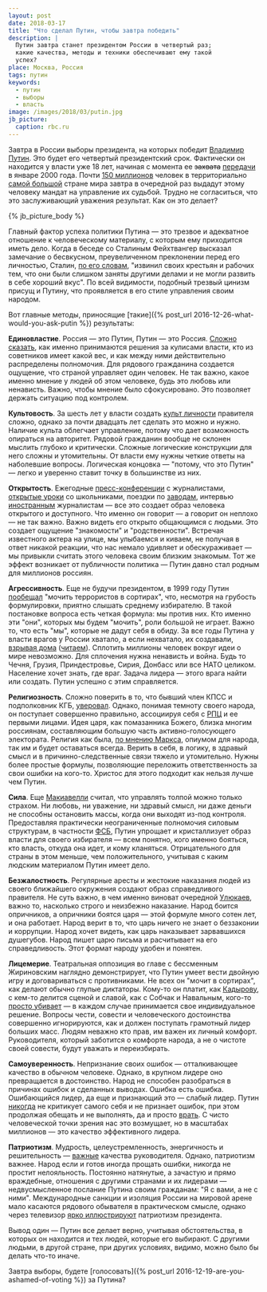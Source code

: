 ```yaml
---
layout: post
date: 2018-03-17
title: "Что сделал Путин, чтобы завтра победить"
description: |
  Путин завтра станет президентом России в четвертый раз;
  какие качества, методы и техники обеспечивают ему такой
  успех?
place: Москва, Россия
tags: путин
keywords:
  - путин
  - выборы
  - власть
image: /images/2018/03/putin.jpg
jb_picture:
  caption: rbc.ru
---
```


Завтра в России выборы президента, на которых победит
[Владимир Путин](https://ru.wikipedia.org/wiki/%D0%9F%D1%83%D1%82%D0%B8%D0%BD,_%D0%92%D0%BB%D0%B0%D0%B4%D0%B8%D0%BC%D0%B8%D1%80_%D0%92%D0%BB%D0%B0%D0%B4%D0%B8%D0%BC%D0%B8%D1%80%D0%BE%D0%B2%D0%B8%D1%87).
Это будет его четвертый президентский срок. Фактически он находится
у власти уже 18 лет, начиная с момента ее <del>захвата</del>
[передачи](http://kremlin.ru/events/president/news/37381)
в январе 2000 года. Почти
[150 миллионов](https://ru.wikipedia.org/wiki/%D0%9D%D0%B0%D1%81%D0%B5%D0%BB%D0%B5%D0%BD%D0%B8%D0%B5_%D0%A0%D0%BE%D1%81%D1%81%D0%B8%D0%B8)
человек в территориально
[самой большой](http://gotoroad.ru/best/biggestcountrys)
стране мира завтра в очередной раз выдадут этому человеку мандат
на управление их судьбой. Трудно не согласиться, что это заслуживающий
уважения результат. Как он это делает?

{% jb_picture_body %}

<!--more-->

Главный фактор успеха политики Путина &mdash; это трезвое и адекватное
отношение к человеческому материалу, с которым ему приходится иметь дело.
Когда в беседе со Сталиным Фейхтвангер высказал
замечание о бесвкусном, преувеличенном преклонении перед его личностью,
Сталин, [по его словам](http://lib.ru/%3E%3C/INPROZ/FEJHTWANGER/moscow1937.txt),
"извинил своих крестьян и рабочих тем, что они
были слишком заняты другими делами и не могли развить в себе хороший вкус".
По всей видимости, подобный трезвый цинизм присущ и Путину, что проявляется в его
стиле управления своим народом.

Вот главные методы,
приносящие [такие]({% post_url 2016-12-26-what-would-you-ask-putin %}) результаты:

**Единовластие**.
Россия &mdash; это Путин, Путин &mdash; это Россия. [Сложно сказать](https://inosmi.ru/russia/20140805/222160424.html),
как именно принимаются решения за кулисами власти, кто из советников имеет какой
вес, и как между ними действительно распределены полномочия. Для рядового гражданина создается
ощущение, что страной управляет один человек. Не так важно, какое именно
мнение у людей об этом человеке, будь это любовь или ненависть.
Важно, чтобы мнение было сфокусировано. Это позволяет держать ситуацию под
контролем.

**Культовость**.
За шесть лет у власти создать
[культ личности](https://ru.wikipedia.org/wiki/%D0%9A%D1%83%D0%BB%D1%8C%D1%82_%D0%BB%D0%B8%D1%87%D0%BD%D0%BE%D1%81%D1%82%D0%B8)
правителя сложно, однако за
почти двадцать лет сделать это можно и нужно. Наличие культа облегчает
управление, потому что дает возможность опираться на авторитет. Рядовой гражданин
вообще не склонен мыслить глубоко и критически. Сложные логические конструкции
для него сложны и утомительны. От власти ему нужны четкие ответы на наболевшие
вопросы. Логическая концовка &mdash; "потому, что это Путин" &mdash; легко и
уверенно ставит точку в большинстве из них.

**Открытость**.
Ежегодные [пресс-конференции](http://kremlin.ru/events/president/news/56378)
с журналистами,
[открытые уроки](https://ria.ru/society/20170901/1501532269.html) со школьниками,
поездки по [заводам](https://ria.ru/society/20180201/1513799897.html),
интервью [иностранным](https://www.1tv.ru/projects/putin/serii/putin-dokumentalnyy-film-olivera-stouna-chast-pervaya-smotret-onlayn)
журналистам
&mdash; все это создает образ человека открытого и доступного. Что именно он
говорит &mdash; а говорит он неплохо &mdash; не так важно. Важно видеть
его открыто общающимся с людьми. Это создает ощущение "знакомости" и "родственности".
Встречая известного актера на улице, мы улыбаемся и киваем, не получая в ответ
никакой реакции, что нас немало удивляет и обескураживает &mdash; мы привыкли
считать этого человека своим близким знакомым. Тот же эффект возникает от
публичности политика &mdash; Путин давно стал родным для миллионов россиян.

**Агрессивность**.
Еще не будучи президентом, в 1999 году Путин
[пообещал](https://ru.wikipedia.org/wiki/%D0%9C%D0%BE%D1%87%D0%B8%D1%82%D1%8C_%D0%B2_%D1%81%D0%BE%D1%80%D1%82%D0%B8%D1%80%D0%B5)
"мочить террористов в сортирах", что, несмотря на грубость формулировки,
приятно слышать среднему избирателю. В такой постановке вопроса есть четкая
формула: мы против них. Кто именно эти "они", которых мы будем "мочить", роли
большой не играет. Важно то, что есть "мы", которые не дадут себя в обиду.
За все годы Путина у власти врагов у России хватало, а если нехватало, их
создавали,
[взрывая дома](https://www.svoboda.org/a/28718520.html) ([читаем](https://ru.wikipedia.org/wiki/%D0%A4%D0%A1%D0%91_%D0%B2%D0%B7%D1%80%D1%8B%D0%B2%D0%B0%D0%B5%D1%82_%D0%A0%D0%BE%D1%81%D1%81%D0%B8%D1%8E)).
Сплотить миллионы человек
вокруг идеи о мире невозможно. Для сплочения нужна ненависть и война. Будь то
Чечня, Грузия, Приндестровье, Сирия, Донбасс или все НАТО целиком. Население
хочет знать, где враг. Задача лидера &mdash; этого врага найти или создать. Путин
успешно с этим справляется.

**Религиозность**.
Сложно поверить в то, что бывший член КПСС и подполковник КГБ,
[уверовал](https://inosmi.ru/politic/20171107/240697084.html).
Однако, понимая темноту своего народа, он поступает совершенно
правильно, ассоциируя себя с
[РПЦ](https://ru.wikipedia.org/wiki/%D0%A0%D1%83%D1%81%D1%81%D0%BA%D0%B0%D1%8F_%D0%BF%D1%80%D0%B0%D0%B2%D0%BE%D1%81%D0%BB%D0%B0%D0%B2%D0%BD%D0%B0%D1%8F_%D1%86%D0%B5%D1%80%D0%BA%D0%BE%D0%B2%D1%8C) и ее первыми лицами. Идея царя, как помазанника
Божего, близка многим россиянам, составляющим большую часть
активно-голосующего электората. Религия как была, [по мнению Маркса](https://ru.wikipedia.org/wiki/%D0%9E%D0%BF%D0%B8%D1%83%D0%BC_%D0%BD%D0%B0%D1%80%D0%BE%D0%B4%D0%B0),
опиумом для народа, так им и будет оставаться всегда. Верить в себя, в логику,
в здравый смысл и в причинно-следственные связи тяжело и утомительно. Нужны
более простые формулы, позволяющие переложить ответственность за свои
ошибки на кого-то. Христос для этого подходит как нельзя лучше чем Путин.

**Сила**.
Еще [Макиавелли](https://ru.wikiquote.org/wiki/%D0%9D%D0%B8%D0%BA%D0%BA%D0%BE%D0%BB%D0%BE_%D0%9C%D0%B0%D0%BA%D0%B8%D0%B0%D0%B2%D0%B5%D0%BB%D0%BB%D0%B8)
считал, что управлять толпой можно только страхом. Ни любовь,
ни уважение, ни здравый смысл, ни даже деньги не способны остановить массы,
когда они выходят из-под контроля. Предоставляя практически неограниченные полномочия
силовым структурам, в частности [ФСБ](http://www.compromat.ru/page_21304.htm), Путин упрощает и кристаллизует образ
власти для своего избирателя &mdash; всем понятно, кого именно бояться, кто власть,
откуда она идет, и кому кланяться. Отрицательного для страны
в этом меньше, чем положительного, учитывая с каким людским материалом Путин
имеет дело.

**Безжалостность**.
Регулярные аресты и жестокие наказания людей из своего ближайшего окружения
создают образ справедливого правителя. Не суть важно, в чем именно виноват
очередной [Улюкаев](https://ru.wikipedia.org/wiki/%D0%A3%D0%BB%D1%8E%D0%BA%D0%B0%D0%B5%D0%B2,_%D0%90%D0%BB%D0%B5%D0%BA%D1%81%D0%B5%D0%B9_%D0%92%D0%B0%D0%BB%D0%B5%D0%BD%D1%82%D0%B8%D0%BD%D0%BE%D0%B2%D0%B8%D1%87),
важно то, насколько строго и неизбежно наказание. Народ боится опричников,
а опричники боятся царя &mdash; этой формуле много сотен лет, и она работает. Народ
верит в то, что царь ничего не знает о беззаконии и коррупции. Народ хочет
видеть, как царь наказывает зарвавшихся душегубов. Народ пишет царю письма
и расчитывает на его справедливость. Этот формат народу удобен и понятен.

**Лицемерие**.
Театральная оппозиция во главе с бессменным Жириновским наглядно демонстрирует,
что Путин умеет вести двойную игру и договариваться с противниками.
Не всех он "мочит в сортирах", как делают обычно глупые диктаторы.
Кому-то он платит, как [Кадырову](https://www.segodnya.ua/world/nevzorov-putin-platit-dan-chechne-za-mir-dlya-rf-1022080.html),
с кем-то делится сценой и славой, как с Собчак и Навальным,
кого-то [просто убивает](https://republic.ru/russia/politicheskie_ubiystva_v_sovremennoy_rossii-1220581.xhtml)
&mdash; в каждом случае
принимается свое индивидуальное решение. Вопросы чести, совести
и человеческого достоинства совершенно игнорируются, как и должен поступать грамотный лидер
больших масс. Людям неважно кто прав, им важен их личный комфорт. Руководителя,
который заботится о комфорте народа, а не о чистоте своей совести, будут уважать и
переизбирать.

**Самоуверенность**.
Непризнание своих ошибок &mdash; отталкивающее качество в обычном человеке.
Однако, в крупном лидере оно превращается в достоинство. Народ не способен
разобраться в причинах ошибок и сделанных выводах. Ошибка есть ошибка.
Ошибающийся лидер, да еще и признающий это &mdash; слабый лидер. Путин
[никогда](https://thequestion.ru/questions/61697/putin-kogda-nibud-publichno-izvinyalsya-kogda-nibud-priznaval-oshibki)
не критикует самого себя и не признает ошибок, при этом продолжая обещать и не выполнять,
да и просто [врать](https://meduza.io/feature/2015/12/17/inostrantsy-ne-rvalis-usynovlyat-bolnyh-detey-na-samom-dele-net).
С чисто человеческой точки зрения нас это возмущает,
но в масштабах миллионов &mdash; это качество эффективного лидера.

**Патриотизм**.
Мудрость, целеустремленность, энергичность и решительность &mdash;
[важные](https://www.gd.ru/articles/4322-kachestva-rukovoditelya)
качества руководителя. Однако, патриотизм важнее. Народ если и готов иногда прощать ошибки,
никогда не простит нелояльность. Постоянно натянутые,
а зачастую и прямо враждебные, отношения с другими странами и их лидерами &mdash;
недвусмысленное послание Путина своим гражданам: "Я с вами, а не с ними".
Международные санкции и изоляция России на мировой арене мало касаются
рядового обывателя в практическом смысле, однако через телевизор
[ярко иллюстрируют](https://www.svoboda.org/a/29086249.html) патриотизм президента.

Вывод один &mdash; Путин все делает верно, учитывая обстоятельства, в которых
он находится и тех людей, которые его выбирают. С другими людьми, в другой
стране, при других условиях, видимо, можно было бы делать что-то иначе.

Завтра выборы, будете [голосовать]({% post_url 2016-12-19-are-you-ashamed-of-voting %}) за Путина?

